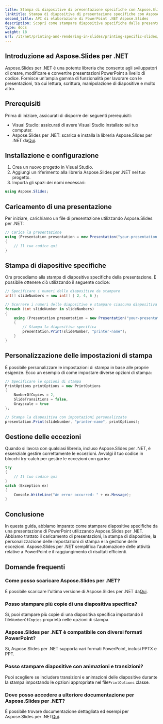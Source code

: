 ```yaml
---
title: Stampa di diapositive di presentazione specifiche con Aspose.Slides
linktitle: Stampa di diapositive di presentazione specifiche con Aspose.Slides
second_title: API di elaborazione di PowerPoint .NET Aspose.Slides
description: Scopri come stampare diapositive specifiche dalle presentazioni PowerPoint utilizzando Aspose.Slides per .NET. La nostra guida passo passo copre l'installazione, la personalizzazione e la gestione delle eccezioni, fornendo un modo semplice per automatizzare le attività di PowerPoint.
type: docs
weight: 18
url: /it/net/printing-and-rendering-in-slides/printing-specific-slides/
---
```


## Introduzione ad Aspose.Slides per .NET

Aspose.Slides per .NET è una potente libreria che consente agli sviluppatori di creare, modificare e convertire presentazioni PowerPoint a livello di codice. Fornisce un'ampia gamma di funzionalità per lavorare con le presentazioni, tra cui lettura, scrittura, manipolazione di diapositive e molto altro.

## Prerequisiti

Prima di iniziare, assicurati di disporre dei seguenti prerequisiti:

- Visual Studio: assicurati di avere Visual Studio installato sul tuo computer.
-  Aspose.Slides per .NET: scarica e installa la libreria Aspose.Slides per .NET da[Qui](https://releases.aspose.com/slides/net/).

## Installazione e configurazione

1. Crea un nuovo progetto in Visual Studio.
2. Aggiungi un riferimento alla libreria Aspose.Slides per .NET nel tuo progetto.
3. Importa gli spazi dei nomi necessari:

```csharp
using Aspose.Slides;
```

## Caricamento di una presentazione

Per iniziare, carichiamo un file di presentazione utilizzando Aspose.Slides per .NET:

```csharp
// Carica la presentazione
using (Presentation presentation = new Presentation("your-presentation.pptx"))
{
    // Il tuo codice qui
}
```

## Stampa di diapositive specifiche

Ora procediamo alla stampa di diapositive specifiche della presentazione. È possibile ottenere ciò utilizzando il seguente codice:

```csharp
// Specificare i numeri delle diapositive da stampare
int[] slideNumbers = new int[] { 2, 4, 6 };

// Scorrere i numeri delle diapositive e stampare ciascuna diapositiva
foreach (int slideNumber in slideNumbers)
{
    using (Presentation presentation = new Presentation("your-presentation.pptx"))
    {
        // Stampa la diapositiva specifica
        presentation.Print(slideNumber, "printer-name");
    }
}
```

## Personalizzazione delle impostazioni di stampa

È possibile personalizzare le impostazioni di stampa in base alle proprie esigenze. Ecco un esempio di come impostare diverse opzioni di stampa:

```csharp
// Specificare le opzioni di stampa
PrintOptions printOptions = new PrintOptions
{
    NumberOfCopies = 2,
    SlideTransitions = false,
    Grayscale = true
};

// Stampa la diapositiva con impostazioni personalizzate
presentation.Print(slideNumber, "printer-name", printOptions);
```

## Gestione delle eccezioni

Quando si lavora con qualsiasi libreria, incluso Aspose.Slides per .NET, è essenziale gestire correttamente le eccezioni. Avvolgi il tuo codice in blocchi try-catch per gestire le eccezioni con garbo:

```csharp
try
{
    // Il tuo codice qui
}
catch (Exception ex)
{
    Console.WriteLine("An error occurred: " + ex.Message);
}
```

## Conclusione

In questa guida, abbiamo imparato come stampare diapositive specifiche da una presentazione di PowerPoint utilizzando Aspose.Slides per .NET. Abbiamo trattato il caricamento di presentazioni, la stampa di diapositive, la personalizzazione delle impostazioni di stampa e la gestione delle eccezioni. Aspose.Slides per .NET semplifica l'automazione delle attività relative a PowerPoint e il raggiungimento di risultati efficienti.

## Domande frequenti

### Come posso scaricare Aspose.Slides per .NET?

 È possibile scaricare l'ultima versione di Aspose.Slides per .NET da[Qui](https://releases.aspose.com/slides/net/).

### Posso stampare più copie di una diapositiva specifica?

 Sì, puoi stampare più copie di una diapositiva specifica impostando il file`NumberOfCopies` proprietà nelle opzioni di stampa.

### Aspose.Slides per .NET è compatibile con diversi formati PowerPoint?

Sì, Aspose.Slides per .NET supporta vari formati PowerPoint, inclusi PPTX e PPT.

### Posso stampare diapositive con animazioni e transizioni?

 Puoi scegliere se includere transizioni e animazioni delle diapositive durante la stampa impostando le opzioni appropriate nel file`PrintOptions` classe.

### Dove posso accedere a ulteriore documentazione per Aspose.Slides per .NET?

 È possibile trovare documentazione dettagliata ed esempi per Aspose.Slides per .NET[Qui](https://reference.aspose.com/slides/net/).